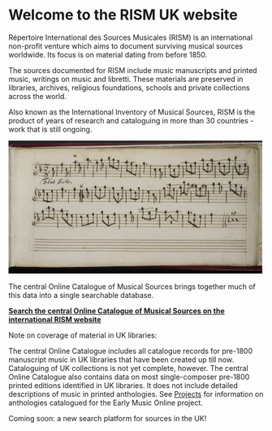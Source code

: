 # Welcome to the RISM UK website  

Répertoire International des Sources Musicales (RISM) is an international non-profit venture which aims to document surviving musical sources worldwide.  Its focus is on material dating from before 1850.  

The sources documented for RISM include music manuscripts and printed music, writings on music and libretti. These materials are preserved in libraries, archives, religious foundations, schools and private collections across the world.  

Also known as the International Inventory of Musical Sources, RISM is the product of years of research and cataloguing in more than 30 countries - work that is still ongoing.  

![Manuscript of a flute solo](/BL_Add_MS_22098_small.jpg)  

The central Online Catalogue of Musical Sources brings together much of this data into a single searchable database.  

**[Search the central Online Catalogue of Musical Sources on the international RISM website](http://www.rism.info/home.html)**  

Note on coverage of material in UK libraries:  

The central Online Catalogue includes all catalogue records for pre-1800 manuscript music in UK libraries that have been created up till now. Cataloguing of UK collections is not yet complete, however.  The central Online Catalogue also contains data on most single-composer pre-1800 printed editions identified in UK libraries. It does not include detailed descriptions of music in printed anthologies. See [Projects](/projects) for information on anthologies catalogued for the Early Music Online project. 

Coming soon: a new search platform for sources in the UK!
